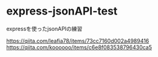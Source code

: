 # express-jsonAPI-test
expressを使ったjsonAPIの練習

https://qiita.com/leafia78/items/73cc7160d002a4989416
https://qiita.com/koooooo/items/c6e8f083538796430ca5
